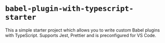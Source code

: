 # `babel-plugin-with-typescript-starter`

This a simple starter project which allows you to write custom Babel plugins with TypeScript. Supports Jest, Prettier and is preconfigured for VS Code.

